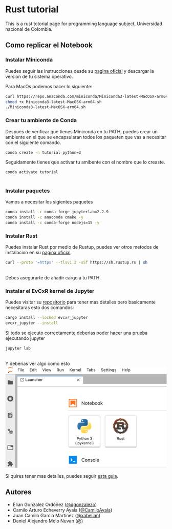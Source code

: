 # Rust tutorial
This is a rust totorial page for programming language subject, Universidad nacional de Colombia.

## Como replicar el Notebook
### Instalar Miniconda
Puedes seguir las instrucciones desde su [pagina oficial](https://docs.conda.io/projects/miniconda/en/latest/) y descargar la version de tu sistema operativo.

Para MacOs podemos hacer lo siguiente:
```bash
curl https://repo.anaconda.com/miniconda/Miniconda3-latest-MacOSX-arm64.sh
chmod +x Miniconda3-latest-MacOSX-arm64.sh
./Miniconda3-latest-MacOSX-arm64.sh 
```
### Crear tu ambiente de Conda
Despues de verificar que tienes Miniconda en tu PATH, puedes crear un ambiente en el que se encapsularan todos los paqueten que vas a necesitar con el siguiente comando.
```bash
conda create -n tutorial python=3
```

Seguidamente tienes que activar tu amibente con el nombre que lo creaste.
```bash
conda activate tutorial
 
```

### Instalar paquetes
Vamos a necesitar los sigientes paquetes
```bash
conda install -c conda-forge jupyterlab=2.2.9
conda install -c anaconda cmake -y
conda install -c conda-forge nodejs=15 -y

```
### Instalar Rust
Puedes instalar Rust por medio de Rustup, puedes ver otros metodos de instalacion en su [pagina oficial](https://forge.rust-lang.org/infra/other-installation-methods.html).
```bash
curl --proto '=https' --tlsv1.2 -sSf https://sh.rustup.rs | sh
 
```
Debes asegurarte de añadir cargo a tu PATH.

### Instalar el EvCxR kernel de Jupyter
Puedes visitar su [repositorio](https://github.com/evcxr/evcxr/blob/main/evcxr_jupyter/README.md) para tener mas detalles pero basicamente necesitaras esto dos comandos:
```bash
cargo install --locked evcxr_jupyter
evcxr_jupyter --install
```
Si todo se ejecuto correctamente deberias poder hacer una prueba ejecutando jupyter
```bash
jupyter lab
 
```
Y deberias ver algo como esto
![screenshot](./images/jupyterRust.png)

Si quires tener mas detalles, puedes seguir [esta guia](https://datacrayon.com/data-analysis-with-rust-notebooks/setup-anaconda-jupyter-and-rust/).

## Autores
- Elian Gonzalez Ordóñez ([@dgonzalezo](https://github.com/dgonzalezo))
- Camilo Arturo Echeverry Ayala ([@CamiloAyala](https://github.com/CamiloAyala))
- Juan Camilo Garcia Martinez ([@xabelian](https://github.com/xabelian))
- Daniel Alejandro Melo Nuvan ([@]())
